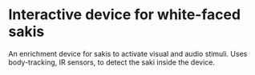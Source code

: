 # Interactive device for white-faced sakis

An enrichment device for sakis to activate visual and audio stimuli. Uses body-tracking, IR sensors, to detect the saki inside the device.

